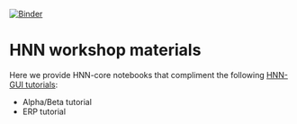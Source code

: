 [![Binder](https://mybinder.org/badge_logo.svg)](https://mybinder.org/v2/gh/jonescompneurolab/hnn-workshop-materials/HEAD)

# HNN workshop materials

Here we provide HNN-core notebooks that compliment the following
[HNN-GUI tutorials](https://hnn.brown.edu/tutorials/):
 * Alpha/Beta tutorial
 * ERP tutorial
